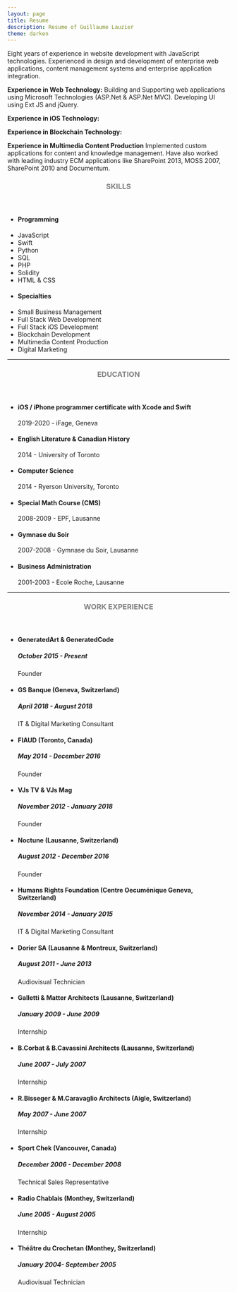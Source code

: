 ```yaml
---
layout: page
title: Resume
description: Resume of Guillaume Lauzier
theme: darken
---
```

Eight years of experience in website development with JavaScript technologies. Experienced in design and development of enterprise web applications, content management systems and enterprise application integration.

**Experience in Web Technology:**
Building and Supporting web applications using Microsoft Technologies (ASP.Net & ASP.Net MVC). Developing UI using Ext JS and jQuery.

**Experience in iOS Technology:**


**Experience in Blockchain Technology:**


**Experience in Multimedia Content Production**
Implemented custom applications for content and knowledge management. Have also worked with leading industry ECM applications like SharePoint 2013, MOSS 2007, SharePoint 2010 and Documentum.

<!-- Skills -->
<section class="row">
	<header class="col-md-3">
		<h3 style="text-transform:uppercase;color:gray">Skills</h3>
	</header>
	<div class="col-md-9">
		<div class="row">
			<div class="col-md-6">
				<ul class="list-group">
					<li class="list-group-item active"><h4><strong>Programming</strong></h4></li>
					<li class="list-group-item">JavaScript</li>
					<li class="list-group-item">Swift</li>
					<li class="list-group-item">Python</li>
					<li class="list-group-item">SQL</li>
					<li class="list-group-item">PHP</li>
					<li class="list-group-item">Solidity</li>
					<li class="list-group-item">HTML & CSS</li>
				</ul>
			</div>
			<div class="col-md-6">
				<ul class="list-group">
					<li class="list-group-item active"><h4><strong>Specialties</strong></h4></li>
					<li class="list-group-item">Small Business Management</li>
					<li class="list-group-item">Full Stack Web Development</li>
					<li class="list-group-item">Full Stack iOS Development</li>
					<li class="list-group-item">Blockchain Development</li>
					<li class="list-group-item">Multimedia Content Production</li>
					<li class="list-group-item">Digital Marketing</li>				
				</ul>
			</div>
		</div>
	</div>
</section>
<hr/>
<!-- Education -->
<section class="row">
	<header class="col-md-3">
		<h3 style="text-transform:uppercase;color:gray">Education</h3>
	</header>
	<div class="col-md-9">
		<ul>
			<li>
				<h4>iOS / iPhone programmer certificate with Xcode and Swift</h4>
				<p>2019-2020 - iFage, Geneva</p>
			</li>
			<li>
				<h4>English Literature & Canadian History</h4>
				<p>2014 - University of Toronto</p>
			</li>
			<li>
				<h4>Computer Science</h4>
				<p>2014 - Ryerson University, Toronto</p>
			</li>
			<li>
				<h4>Special Math Course (CMS)</h4>
				<p>2008-2009 - EPF, Lausanne</p>
			</li>
			<li>
				<h4>Gymnase du Soir</h4>
				<p>2007-2008 - Gymnase du Soir, Lausanne</p>
			</li>
			<li>
				<h4>Business Administration</h4>
				<p>2001-2003 - Ecole Roche, Lausanne</p>
			</li>
		</ul>
	</div>
</section>
<hr/>
<!-- Work -->
<section class="row">
	<header class="col-md-3">
		<h3 style="text-transform:uppercase;color:gray">Work Experience</h3>
	</header>
	<div class="col-md-9">
		<ul>
			<li>
				<h4>GeneratedArt & GeneratedCode</h4>
				<h5>October 2015 - Present</h5>
				<p>Founder</p>
			</li>
			<li>
				<h4>GS Banque (Geneva, Switzerland)</h4>
				<h5>April 2018 - August 2018</h5>
				<p>IT & Digital Marketing Consultant</p>
			</li>
			<li>
				<h4>FIAUD (Toronto, Canada)</h4>
				<h5>May 2014 - December 2016</h5>
				<p>Founder</p>
			</li>
			<li>
				<h4>VJs TV & VJs Mag</h4>
				<h5>November 2012 - January 2018</h5>
				<p>Founder</p>
			</li>
			<li>
				<h4>Noctune (Lausanne, Switzerland)</h4>
				<h5>August 2012 - December 2016</h5>
				<p>Founder</p>
			</li>
			<li>
				<h4>Humans Rights Foundation (Centre Oecuménique Geneva, Switzerland)</h4>
				<h5>November 2014 - January 2015</h5>
				<p>IT & Digital Marketing Consultant</p>
			</li>
			<li>
				<h4>Dorier SA (Lausanne & Montreux, Switzerland)</h4>
				<h5>August 2011 - June 2013</h5>
				<p>Audiovisual Technician</p>
			</li>
			<li>
				<h4>Galletti & Matter Architects (Lausanne, Switzerland)</h4>
				<h5>January 2009 - June 2009</h5>
				<p>Internship</p>
			</li>
			<li>
				<h4>B.Corbat & B.Cavassini Architects (Lausanne, Switzerland)</h4>
				<h5>June 2007 - July 2007</h5>
				<p>Internship</p>
			</li>
			<li>
				<h4>R.Bisseger & M.Caravaglio Architects (Aigle, Switzerland)</h4>
				<h5>May 2007 - June 2007</h5>
				<p>Internship</p>
			</li>
			<li>
				<h4>Sport Chek (Vancouver, Canada)</h4>
				<h5>December 2006 - December 2008</h5>
				<p>Technical Sales Representative</p>
			</li>
			<li>
				<h4>Radio Chablais (Monthey, Switzerland)</h4>
				<h5>June 2005 - August 2005</h5>
				<p>Internship</p>
			</li>
			<li>
				<h4>Théâtre du Crochetan (Monthey, Switzerland)</h4>
				<h5>January 2004- September 2005</h5>
				<p>Audiovisual Technician</p>
			</li>
		</ul>
	</div>
</section>
